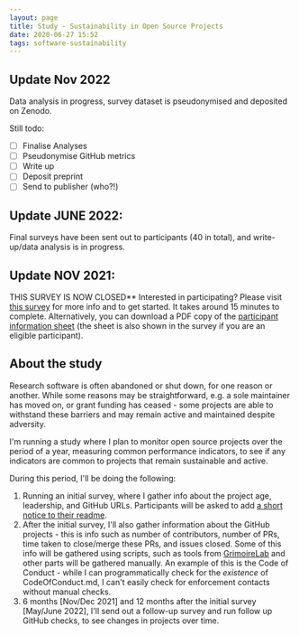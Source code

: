 ```yaml
---
layout: page
title: Study - Sustainability in Open Source Projects
date: 2020-06-27 15:52
tags: software-sustainability
---
```


## Update Nov 2022 

Data analysis in progress, survey dataset is pseudonymised and deposited on Zenodo. 

Still todo: 

- [ ] Finalise Analyses
- [ ] Pseudonymise GitHub metrics
- [ ] Write up
- [ ] Deposit preprint
- [ ] Send to publisher (who?!)

## Update JUNE 2022: 

Final surveys have been sent out to participants (40 in total), and write-up/data analysis is in progress.

## Update NOV 2021: 

THIS SURVEY IS NOW CLOSED** Interested in participating? Please visit [this survey](https://www.qualtrics.manchester.ac.uk/jfe/form/SV_3xuFqrkbUcvQ9vg) for more info and to get started. It takes around 15 minutes to complete. Alternatively, you can download a PDF copy of the [participant information sheet](assets/PIS_sustainable_software.pdf) (the sheet is also shown in the survey if you are an eligible participant).

## About the study

Research software is often abandoned or shut down, for one reason or another. While some reasons may be straightforward, e.g. a sole maintainer has moved on, or grant funding has ceased - some projects are able to withstand these barriers and may remain active and maintained despite adversity.

I'm running a study where I plan to monitor open source projects over the period of a year, measuring common performance indicators, to see if any indicators are common to projects that remain sustainable and active.

During this period, I'll be doing the following:

1. Running an initial survey, where I gather info about the project age, leadership, and GitHub URLs. Participants will be asked to add [a short notice to their readme](readme_notice).
2. After the initial survey, I'll also gather information about the GitHub projects - this is info such as number of contributors, number of PRs, time taken to close/merge these PRs, and issues closed. Some of this info will be gathered using scripts, such as tools from [GrimoireLab](https://chaoss.github.io/grimoirelab/) and other parts will be gathered manually. An example of this is the Code of Conduct - while I can programmatically check for the _existence_ of CodeOfConduct.md, I can't easily check for enforcement contacts without manual checks.
3. 6 months [Nov/Dec 2021] and 12 months after the initial survey [May/June 2022], I'll send out a follow-up survey and run follow up GitHub checks, to see changes in projects over time.
